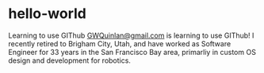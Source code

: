 # hello-world
Learning to use GIThub
GWQuinlan@gmail.com is learning to use GIThub! I recently retired to Brigham City, Utah, and have worked as Software Engineer for 33 years in the San Francisco Bay area, primarliy in custom OS design and development for robotics.
  

